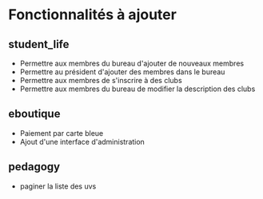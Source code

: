 # Fonctionnalités à ajouter

## student_life

- Permettre aux membres du bureau d'ajouter de nouveaux membres
- Permettre au président d'ajouter des membres dans le bureau 
- Permettre aux membres de s'inscrire à des clubs
- Permettre aux membres du bureau de modifier la description des clubs

## eboutique

- Paiement par carte bleue
- Ajout d'une interface d'administration

## pedagogy

- paginer la liste des uvs

